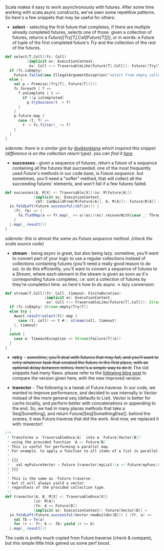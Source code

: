Scala makes it easy to work asynchronously with futures.
After some time working with scala async constructs, we've seen some repetitive patterns.
So here's a few snippets that may be useful for others:

* **select** - selecting the first future that completes, if there are multiple already completed futures, selects one of those.
given a collection of futures, returns a _Future[(Try[T],Coll[Future[T]])]_, or in words: a Future of tuple of the first completed future's _Try_ and the collection of the rest of the futures.
```scala
def select[T,Coll](fc: Coll)
          (implicit ec: ExecutionContext, 
           ev: Coll <:< TraversableLike[Future[T],Coll]): Future[(Try[T],Coll)] = {
  if (fc.isEmpty)
    Future.failed(new IllegalArgumentException("select from empty collection"))
  else {
    val p = Promise[(Try[T], Future[T])]()
    fc.foreach { f =>
      f.onComplete { t =>
        if (!p.isCompleted)
          p.trySuccess(t -> f)
      }
    }
    p.future.map {
      case (t, f) =>
        t -> fc.filter(_ != f)
    }
  }
}
```
_sidenote: there is a similar gist by [@viktorklang](https://twitter.com/viktorklang) which inspired this snippet (difference is on the collection return type). you can find it [here](https://gist.github.com/viktorklang/4488970)_

* **successes** - given a sequence of futures, return a future of a sequence containing all the futures that succeeded.
one of the most frequently used _Future_'s methods in our code base, is _Future.sequence_. but sometimes, you'll need a "softer" method, that will collect all the succeeding futures' elements, and won't fail if a few futures failed.
```scala
def successes[A, M[X] <: Traversable[X]](in: M[Future[A]])
             (implicit ec: ExecutionContext, 
              cbf: CanBuildFrom[M[Future[A]], A, M[A]]): Future[M[A]] = {
  in.foldLeft(Future.successful(cbf(in))) {
    (fr, fa) => {
      fa.flatMap(a => fr.map(_ += a)(ec))(ec).recoverWith{case _: Throwable => fr}(ec)
    }
  }.map(_.result())
}
```
_sidenote: this is almost the same as Future.sequence method. (check the scala source code)_

* **stream** - being async is great, but also being lazy. sometime, you'll want to convert part of your logic to use a regular collections instead of collections containing futures (you'll need a really good reason to do so). to do this efficiently, you'll want to convert a sequence of futures to a _Stream_, where each element in the stream is given as soon as it's corresponding future completes. i.e: sort a collection of futures by they're completion time. so here's how to do async → lazy conversion:
```scala
def stream[T,Coll](fc: Coll, timeout: FiniteDuration)
                  (implicit ec: ExecutionContext, 
                   ev: Coll <:< TraversableLike[Future[T],Coll]): Stream[Try[T]] = {
  if (fc.isEmpty) Stream.empty[Try[T]]
  else try {
    Await.result(select(fc).map {
      case (t, coll) => t #:: stream(coll, timeout)
    }, timeout)
  }
  catch {
    case e: TimeoutException => Stream(Failure[T](e))
  }
}
```

* **retry** - ~~sometime, you'll deal with futures that may fail, and you'll want to retry whatever task that created the future in the first place, with an optional delay between retries. here's a simple way to do it:~~
The old snippets had many flaws. please refer to the [following blog post](/2016/03/async-scheduling-retrying-revised.html) to compare the version given here, with the new improved version. 

* **travector** - The following is a tweak of Future.traverse. In our code, we wanted to improve performance, and decided to use internally in Vector instead of the more general seq (defaults to List). Vector is better for cache locality, and perform better with concatenations or appending to the end. So, we had in many places methods that take a Seq[Something], and return Future[Seq[SomethingElse]]. behind the scenes, it was Future.traverse that did the work. And now, we replaced it with: travector!

```scala
/** 
 * Transforms a `TraversableOnce[A]` into a `Future[Vector[B]]` 
 * using the provided function `A => Future[B]`.
 * This is useful for performing a parallel map. 
 * For example, to apply a function to all items of a list in parallel:
 *
 * {{{
 *   val myFutureVector = Future.travector(myList)(x => Future(myFunc(x)))
 * }}}
 *
 * This is the same as `Future.traverse`,
 * but it will always yield a vector, 
 * regardless of the provided collection type.
 */
def travector[A, B, M[X] <: TraversableOnce[X]]
             (in: M[A])
             (fn: A => Future[B])
             (implicit ec: ExecutionContext): Future[Vector[B]] =
  in.foldLeft(Future.successful(Vector.newBuilder[B])) { (fr, a) =>
    val fb = fn(a)
    for (r <- fr; b <- fb) yield (r += b)
  }.map(_.result())
``` 

The code is pretty much copied from Future.traverse (check & compare), but this simple little trick gained us some perf boost.
